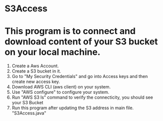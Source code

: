 # S3Access
#
#
# This program is to connect and download content of your S3 bucket on your local machine.

1. Create a Aws Account.
2. Create a S3 bucket in it.
3. Go to "My Security Credentials" and go into Access keys and then create new access key.
4. Download AWS CLI (aws client) on your system.
5. Use "AWS configure" to configure your system.
6. Run "AWS S3 ls" command to verify the connecticity, you should see your S3 Bucket
7. Run this program after updating the S3 address in main file. "S3Access.java"
